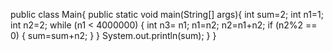 public class Main{
public static void main(String[] args){
int sum=2;
int n1=1;
int n2=2;
while (n1 < 4000000)
{
int n3= n1;
n1=n2;
n2=n1+n2;
if (n2%2 == 0) 
{
sum=sum+n2;
}
}
System.out.println(sum);
}
}

